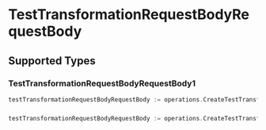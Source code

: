 # TestTransformationRequestBodyRequestBody


## Supported Types

### TestTransformationRequestBodyRequestBody1

```go
testTransformationRequestBodyRequestBody := operations.CreateTestTransformationRequestBodyRequestBodyTestTransformationRequestBodyRequestBody1(operations.TestTransformationRequestBodyRequestBody1{/* values here */})
```

### 

```go
testTransformationRequestBodyRequestBody := operations.CreateTestTransformationRequestBodyRequestBodyStr(string{/* values here */})
```

